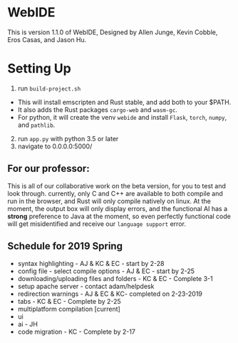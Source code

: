 # WebIDE

This is version 1.1.0 of WebIDE, Designed by Allen Junge, Kevin Cobble, Eros Casas, and Jason Hu.

# Setting Up

1. run `build-project.sh`
  * This will install emscripten and Rust stable, and add both to your $PATH.
  * It also adds the Rust packages `cargo-web` and `wasm-gc`.
  * For python, it will create the venv `webide` and install `Flask`, `torch`, `numpy`, and `pathlib`.
2. run `app.py` with python 3.5 or later
3. navigate to 0.0.0.0:5000/

## For our professor:

  This is all of our collaborative work on the beta version, for you to test and look through.
  currently, only C and C++ are available to both compile and run in the browser, and Rust will only compile natively on linux. At the moment, the output box will only
  display errors, and the functional AI has a <b>strong</b> preference to Java at the moment, so even perfectly functional code will get misidentified and receive our
  `language support` error.


## Schedule for 2019 Spring
  * syntax highlighting - AJ & KC & EC - start by 2-28
  * config file - select compile options - AJ & EC - start by 2-25
  * downloading/uploading files and folders - KC & EC - Complete 3-1
  * setup apache server - contact adam/helpdesk
  * redirection warnings - AJ & EC & KC- completed on 2-23-2019
  * tabs - KC & EC - Complete by 2-25
  * multiplatform compilation
[current]
  * ui
  * ai - JH
  * code migration - KC - Complete by 2-17
